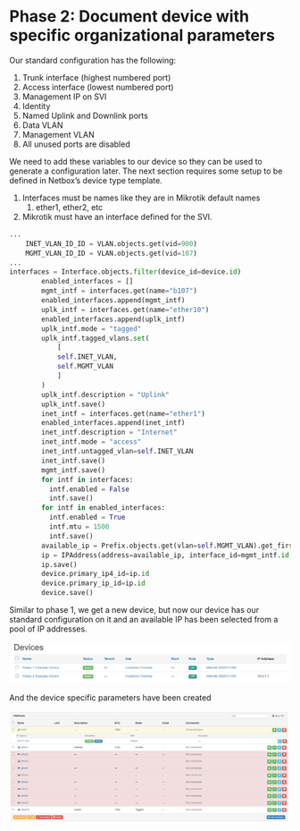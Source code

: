 
# Phase 2: Document device with specific organizational parameters 

Our standard configuration has the following:

1.	Trunk interface (highest numbered port)
2.	Access interface (lowest numbered port)
3.	Management IP on SVI
4.	Identity
5.	Named Uplink and Downlink ports
6.	Data VLAN
7.	Management VLAN
8.	All unused ports are disabled

We need to add these variables to our device so they can be used to generate a configuration later. The next section requires some setup to be defined in Netbox’s device type template.

1.	Interfaces must be names like they are in Mikrotik default names
    1.	ether1, ether2, etc
2.	Mikrotik must have an interface defined for the SVI.

```python
...
    INET_VLAN_ID_ID = VLAN.objects.get(vid=900)
    MGMT_VLAN_ID_ID = VLAN.objects.get(vid=107)
...
interfaces = Interface.objects.filter(device_id=device.id)
        enabled_interfaces = []
        mgmt_intf = interfaces.get(name="b107")
        enabled_interfaces.append(mgmt_intf)
        uplk_intf = interfaces.get(name="ether10")
        enabled_interfaces.append(uplk_intf)
        uplk_intf.mode = "tagged"
        uplk_intf.tagged_vlans.set(
            [
            self.INET_VLAN,
            self.MGMT_VLAN
            ]
        )
        uplk_intf.description = "Uplink"
        uplk_intf.save()
        inet_intf = interfaces.get(name="ether1")
        enabled_interfaces.append(inet_intf)
        inet_intf.description = "Internet"
        inet_intf.mode = "access"
        inet_intf.untagged_vlan=self.INET_VLAN
        inet_intf.save()
        mgmt_intf.save()
        for intf in interfaces:
          intf.enabled = False
          intf.save()
        for intf in enabled_interfaces:
          intf.enabled = True
          intf.mtu = 1500
          intf.save()
        available_ip = Prefix.objects.get(vlan=self.MGMT_VLAN).get_first_available_ip()
        ip = IPAddress(address=available_ip, interface_id=mgmt_intf.id, family='4')
        ip.save()
        device.primary_ip4_id=ip.id
        device.primary_ip_id=ip.id
        device.save()
```

Similar to phase 1, we get a new device, but now our device has our standard configuration on it and an available IP has been selected from a pool of IP addresses.

![Phase 2 Devices](/img/phase%202%20devices.png)

And the device specific parameters have been created

![Phase 2 Interfaces](/img/phase%202%20interfaces.png)


